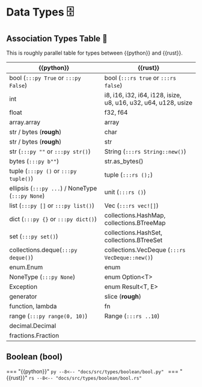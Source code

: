 # Data Types 🗄

## Association Types Table 📖

This is roughly parallel table for types between {{python}} and {{rust}}.

| {{python}}                                       | {{rust}}                                                            |
|--------------------------------------------------|---------------------------------------------------------------------|
| bool (`:::py True` or `:::py False`)             | bool (`:::rs true` or `:::rs false`)                                |
| int                                              | i8, i16, i32, i64, i128, isize,<br/> u8, u16, u32, u64, u128, usize |
| float                                            | f32, f64                                                            |
| array.array                                      | array                                                               |
| str / bytes (**rough**)                          | char                                                                |
| str / bytes (**rough**)                          | str                                                                 |
| str (`:::py ""` or `:::py str()`)                | String (`:::rs String::new()`)                                      |
| bytes (`:::py b""`)                              | str.as_bytes()                                                      |
| tuple (`:::py ()` or `:::py tuple()`)            | tuple (`:::rs ();`)                                                 |
| ellipsis (`:::py ...`) / NoneType (`:::py None`) | unit (`:::rs ()`)                                                   |
| list (`:::py []` or `:::py list()`)              | Vec (`:::rs vec![]`)                                                |
| dict (`:::py {}` or `:::py dict()`)              | collections.HashMap, collections.BTreeMap                           |
| set (`:::py set()`)                              | collections.HashSet, collections.BTreeSet                           |
| collections.deque(`:::py deque()`)               | collections.VecDeque (`:::rs VecDeque::new()`)                      |
| enum.Enum                                        | enum                                                                |
| NoneType (`:::py None`)                          | enum Option&lt;T&gt;                                                |
| Exception                                        | enum Result&lt;T, E&gt;                                             |
| generator                                        | slice (**rough**)                                                   |
| function, lambda                                 | fn                                                                  |
| range (`:::py range(0, 10)`)                     | Range (`:::rs ..10`)                                                |
| decimal.Decimal                                  |                                                                     |
| fractions.Fraction                               |                                                                     |


## Boolean (bool)

=== "{{python}}"
    ```py
    --8<-- "docs/src/types/boolean/bool.py"
    ```
=== "{{rust}}"
    ```rs
    --8<-- "docs/src/types/boolean/bool.rs"
    ```
